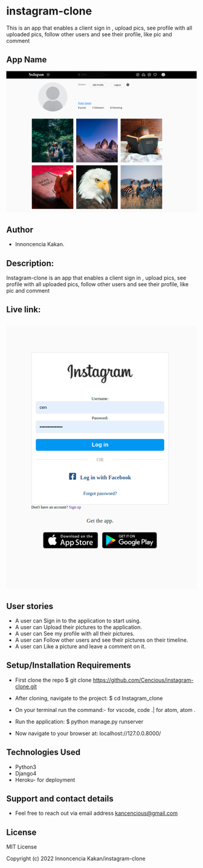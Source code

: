 # instagram-clone
This is an app that enables a client sign in , upload pics, see profile with all uploaded pics, follow other users  and see their profile, like pic and comment
## App Name

![Alt text](./static/screenshot/home.png "Optional Title")

## Author
* Innoncencia Kakan.

## Description:
Instagram-clone is an app that enables a client sign in , upload pics, see profile with all uploaded pics, follow other users and see their profile, like pic and comment

## Live link:


##
![Alt text](./static/screenshot/signin.png "Optional Title")



## User stories

* A user can Sign in to the application to start using.
* A user can Upload their pictures to the application. 
* A user can See my profile with all their pictures.
* A user can Follow other users and see their pictures on their timeline.
* A user can Like a picture and leave a comment on it.



## Setup/Installation Requirements
* First clone the repo $ git clone https://github.com/Cencious/instagram-clone.git

* After cloning, navigate to the project: $ cd Instagram_clone

* On your terminal run the command:- for vscode, code .| for atom, atom .

* Run the application: $ python manage.py runserver

* Now navigate to your browser at: localhost://127.0.0.8000/

## Technologies Used
* Python3 <br>
* Django4 <br>
* Heroku- for deployment

## Support and contact details
* Feel free to reach out via email address kancencious@gmail.com

## License
MIT License

Copyright (c) 2022 Innoncencia Kakan/instagram-clone





















